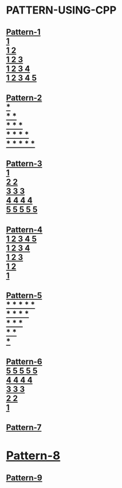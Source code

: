 # PATTERN-USING-CPP
<h2>
  <a href="https://github.com/99monisha/PATTERN-USING-CPP/blob/master/DAY-1/pattern-1.cpp">
Pattern-1<br>
1 <br>
1 2 <br>
1 2 3 <br>
1 2 3 4 <br>
1 2 3 4 5 <br>
</a></h2>
<h2>
  <a href="https://github.com/99monisha/PATTERN-USING-CPP/blob/master/DAY-1/pattern-2.cpp">
Pattern-2<br>
* <br>
* * <br>
* * * <br>
* * * * <br>
* * * * *<br>
</a></h2>
<h2> <a href="https://github.com/99monisha/PATTERN-USING-CPP/blob/master/DAY-1/pattern-3.cpp">
Pattern-3<br>
1 <br>
2 2 <br>
3 3 3 <br>
4 4 4 4 <br>
5 5 5 5 5 <br>
</a></h2>
<h2> <a href="https://github.com/99monisha/PATTERN-USING-CPP/blob/master/DAY-1/pattern-4.cpp">
Pattern-4<br>
1 2 3 4 5<br> 
1 2 3 4 <br>
1 2 3 <br>
1 2 <br>
1<br>
</a></h2>
<h2> <a href="https://github.com/99monisha/PATTERN-USING-CPP/blob/master/DAY-1/pattern-5.cpp">
Pattern-5<br>
* * * * * <br>
* * * *<br> 
* * * <br>
* *<br>
* <br>
</a></h2>
<h2> <a href="https://github.com/99monisha/PATTERN-USING-CPP/blob/master/DAY-1/pattern-6.cpp">
Pattern-6<br>
5 5 5 5 5 <br>
4 4 4 4 <br>
3 3 3 <br>
2 2 <br>
1<br>
</a></h2>
<h2> <a href="https://github.com/99monisha/PATTERN-USING-CPP/blob/master/DAY-1/pattern-7.cpp">
Pattern-7<br>
<h2> <a href="https://github.com/99monisha/PATTERN-USING-CPP/blob/master/DAY-1/pattern-8.cpp">
Pattern-8<br>
</a></h2>
<h2> <a href="https://github.com/99monisha/PATTERN-USING-CPP/blob/master/DAY-1/pattern-9.cpp">
Pattern-9<br>
</a></h2>



 
